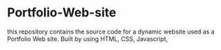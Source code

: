 # Portfolio-Web-site
 this repository contains the source code for a dynamic website used as a Portfolio Web site. Built by using HTML, CSS, Javascript,
